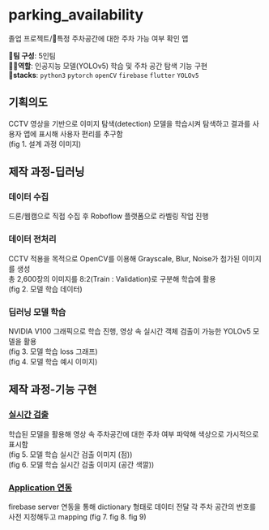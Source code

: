 # parking_availability
졸업 프로젝트/🚗특정 주차공간에 대한 주차 가능 여부 확인 앱   

👥**팀 구성**: 5인팀  
👩‍💻**역할**: 인공지능 모델(YOLOv5) 학습 및 주차 공간 탐색 기능 구현  
🧰**stacks**: ```python3``` ```pytorch``` ```openCV``` ```firebase``` ```flutter``` ```YOLOv5```

## 기획의도
CCTV 영상을 기반으로 이미지 탐색(detection) 모델을 학습시켜 탐색하고 결과를 사용자 앱에 표시해 사용자 편리를 추구함  
(fig 1. 설계 과정 이미지)

## 제작 과정-딥러닝
### 데이터 수집
드론/웹캠으로 직접 수집 후 Roboflow 플랫폼으로 라벨링 작업 진행


### 데이터 전처리
CCTV 적용을 목적으로 OpenCV를 이용해 Grayscale, Blur, Noise가 첨가된 이미지를 생성  
총 2,600장의 이미지를 8:2(Train : Validation)로 구분해 학습에 활용  
(fig 2. 모델 학습 데이터)

### 딥러닝 모델 학습
NVIDIA V100 그래픽으로 학습 진행, 영상 속 실시간 객체 검출이 가능한 YOLOv5 모델을 활용  
(fig 3. 모델 학습 loss 그래프)  
(fig 4. 모델 학습 예시 이미지)

## 제작 과정-기능 구현  
### [실시간 검출]()
학습된 모델을 활용해 영상 속 주차공간에 대한 주차 여부 파악해 색상으로 가시적으로 표시함  
(fig 5. 모델 학습 실시간 검출 이미지 (점))  
(fig 6. 모델 학습 실시간 검출 이미지 (공간 색깔))

### [Application 연동]()
firebase server 연동을 통해 dictionary 형태로 데이터 전달
각 주차 공간의 번호를 사전 지정해두고 mapping
(fig 7. fig 8. fig 9)